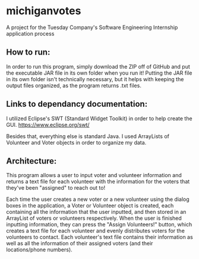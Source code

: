 # michiganvotes

A project for the Tuesday Company's Software Engineering Internship application process

## How to run:

In order to run this program, simply download the ZIP off of GitHub and put the executable JAR file in its own folder when you run it!
Putting the JAR file in its own folder isn't technically necessary, but it helps with keeping the output files organized, as the program
returns .txt files.

## Links to dependancy documentation:

I utilized Eclipse's SWT (Standard Widget Toolkit) in order to help create the GUI.
https://www.eclipse.org/swt/

Besides that, everything else is standard Java. I used ArrayLists of Volunteer and Voter objects in order to organize my data.

## Architecture:

This program allows a user to input voter and volunteer information and returns a text file for each volunteer with the
information for the voters that they've been "assigned" to reach out to!

Each time the user creates a new voter or a new volunteer using the dialog boxes in the application, a Voter or Volunteer object is
created, each containing all the information that the user inputted, and then stored in an ArrayList of voters or volunteers respectively.
When the user is finished inputting information, they can press the "Assign Volunteers!" button, which creates a text file for each
volunteer and evenly distributes voters for the volunteers to contact. Each volunteer's text file contains their information as well as
all the information of their assigned voters (and their locations/phone numbers). 
